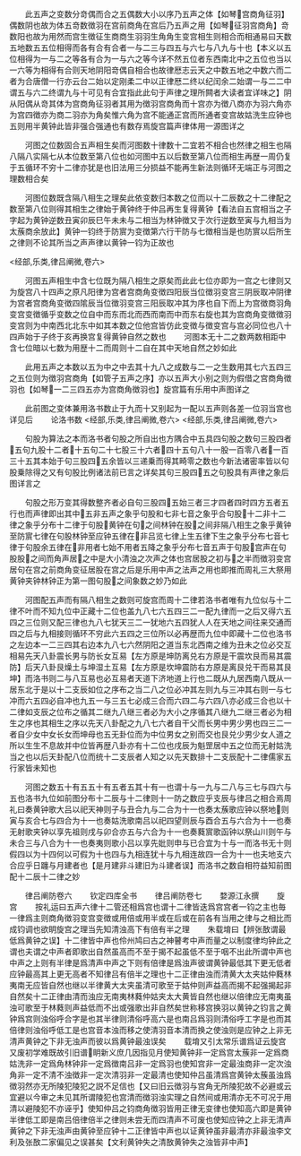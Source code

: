 <!-- { "loadSidebar": true } -->
　　此五声之变数分竒偶而合之五偶数大小以序乃五声之体【如琴宫商角征羽】偶数阴也故为体五竒数徴羽在宫前商角在宫后乃五声之用【如琴征羽宫商角】竒数阳也故为用然而宫生徴征生商商生羽羽生角角生变宫相生则相合而相通易曰天数五地数五五位相得而各有合有合者一与二三与四五与六七与八九与十也【本义以五位相得为一与二之等各有合为一与六之等今详不然五位者东西南北中之五位也当以一六等为相得有合则天地阴阳竒偶自相合也故律厯志云天之中数五地之中数六而二者为合唐僧一行亦云台二始以定刚柔二中以正律厯二终以纪闰余二始谓一与二二中谓五与六二终谓九与十可见有合宜指此此句于声律之理所闗者大读者宜详味之】阴从阳偶从竒其体为宫商角征羽者其用为徴羽宫商角而十宫亦为徴八商亦为羽六角亦为宫四徴亦为商二羽亦为角矣惟六角为宫不能通正宫而所通者变宫故姑洗生应钟也五则用半黄钟此皆非强合强通也有数存焉旋宫篇声律体用一源图详之








　　河图之位数固合五声相生矣而河图数十律数十二宜若不相合也然律之相生也隔八隔八实隔七从本位数至第八位也如河图中五以后数至第八位而相生再歴一周仍复于五循环不穷十二律亦犹是也旧法用三分损益不能再生新法则循环无端正与河图之理数相合矣











　　河图位数既含隔八相生之理矣此依变数归本数之位而以十二辰数之十二律配之数至第八位则得其相生之律始于黄钟终于仲吕再生复得黄钟【看法自五宫相当之子字起为黄钟逆数丑寅卯辰巳午未未与二相当为林钟徴又于次行逆数至寅与九相当为太蔟商余放此】黄钟一钧终于防賔为变徴第六行干防与七徴相当是也防賔以后所生之律则不论其所当之声声律以黄钟一钧为正故也








<经部,乐类,律吕阐微,卷六>



　　河图五声相生中含七位既为隔八相生之原矣而此此七位亦即为一宫之七律则又为旋宫八十四声之原凡阳律为宫者宫商角变徴四阳辰当位徴羽变宫三阴辰取冲阴律为宫者宫商角变徴四隂辰当位徴羽变宫三阳辰取冲其为序也自下而上为宫徴商羽角变宫变徴循乎变数之位自中而东而北而西而南而中而东右旋也其为宫商角变徴徴羽变宫则为中南西北北东中如其本数之位他宫皆仿此变徴与徴变宫与宫必同位也八十四声始于子终于亥再换宫复得黄钟自然之数也
　　河图本无十二之数两数相距中含七位暗以七数为用歴十二而周则十二自在其中天地自然之妙如此




　　此用五声之本数以五为中之中去其十九八之成数与二一之生数用其七六五四三之五位则为徴羽宫商角【如管子五声之序】亦以五声大小别之则为假借之宫商角徴羽也【如琴一二三四五亦为宫商角徴羽也】旋宫篇有乐用中声图详之





　　此前图之变体兼用洛书数止于九而十又别起为一配以五声则各差一位羽当宫也详见后
　　论洛书数
<经部,乐类,律吕阐微,卷六>
<经部,乐类,律吕阐微,卷六>








　　句股为算法之本而洛书者句股之所自出也方隅合中五具四句股之数句三股四者五句九股十二者十五句二十七股三十六者四十五句八十一股一百零八者一百三十五其本始于句三股四五余皆以三递乗而得其畸零之数也今新法诸密率皆以句股乗除得之又有句股比例诸法前已言之详矣其句三股四五之句股具有声律之象后图详言之








　　句股之形万变其得数整齐者必自句三股四五始三者三才四者四时四方五者五行也而声律即出其中五非五声之象乎句股和七非七音之象乎合句股十二非十二律之象乎分布十二律于句股黄钟在句之间林钟在股之间非隔八相生之象乎黄钟至防賔七律在句股林钟至应钟五律在非吕览七律上生五律下生之象乎分布七音七律于句股余五律在非用者七始不用者五降之象乎分布七音五声于句股宫声在句股股之间而角声居之中是大小清浊之次声之体也宫居股之初与之半而徴羽变宫居句在宫之前商角变征居股在宫之后是乐用中声之法声之用也即推而周礼三大祭用黄钟夹钟林钟正为第一图句股之间象数之妙乃如此










　　河图配五声而有隔八相生之数则可旋宫而周十二律若洛书者唯有九位似与十二律不叶而不知九位中正藏十二位也盖九八七六五四三二一配九律而一之后又得六五四之三位则又配三律也九八七犹天三二一犹地六五四犹人人在天地之间往来交通而四之后与九相接则循环不穷此六五四之三位所以必再歴而九位中即藏十二位也洛书之左边本一二三四其右边本九八七六然阴阳之道当东北西南之维为丑未之位必交互相易先天八卦震长男与防长女互易【左方原是坤防离兑右方原是干震坎艮而易其震防】后天八卦艮燥土与坤湿土互易【左方原是坎坤震防右方原是离艮兑干而易其艮坤】而洛书则二与八互易也必互易者天道下济地道上行也二既从九居西南八既从一居东北于是以十二支辰如位之序布之当二八之位必冲其左则九与三冲其右则一与七冲而六五四必自冲也九五一与三五七必成三合而六四二与六四八亦必成三合也以十二律如支辰之位布之循其二继九八继三者必为大小之序循其八继九二继三者必为相生之序也其相生之序以先天八卦配之九八七六者自干父而长男中男少男也四三二一者自少女中女长女而坤母也五无卦位而为中位男女之别而交也艮兑少男少女人道之所以生生不息故并中位皆再歴八卦亦有十二位也戌辰为魁罡居中五之位而无射姑洗当之也以后天卦配八位而统十二支辰者人知之以先天数排十二支辰配十二律儒家五行家皆未知也














　　河图之数五十有五五十有五者五其十有一也谓十与一九与二八与三七与四六与五也洛书九位如前图分布十二辰与十二律则十一防之数应乎支辰与律吕之相合焉周礼曰奏黄钟歌大吕以祀天神则子与丑合九与二合为十一也奏太蔟歌应钟以祭地则寅与亥合七与四合为十一也奏姑洗歌南吕以祀四望则辰与酉合五与六合为十一也奏无射歌夹钟以享先祖则戌与卯合亦五与六合为十一也奏蕤賔歌函钟以祭山川则午与未合三与八合为十一也奏夷则歌小吕以享先妣则申与已合宜为十与一而洛书无十则假四以为十四何以可假为十也四与九相连犹十与九相连故四一合为十一也夫地支六合应乎日躔与月建者也【是月建非斗建旧为斗建者误】而洛书之数自相符益知前图配十二辰十二律之妙








　　律吕阐防卷六
　　钦定四库全书
　　律吕阐防卷七
　　婺源江永撰
　　旋宫
　　按礼运曰五声六律十二管还相爲宫也谓十二律皆迭爲宫宫者一钧之主也毎一律爲主则商角徴羽变宫变徴或用倍或用半或在后或在前各有当用之律与之相比而成钧调也欲眀旋宫之理当先知清浊高下有倍有半之理
　　朱载堉曰【辨张敔谓最低爲黄钟之误】十二律皆中声也伶州鸠曰古之神瞽考中声而量之以制度律均钟此之谓也夫谓之中声者即歌出自然虽高而不至于揭不起虽低不至于咽不出此所谓中声也中声之上则有半律是爲清声中声之下则有倍律是爲浊声彼谓黄钟最低其下更无低者应钟最高其上更无高者不知律吕有倍半之理也十二正律由浊而清黄大太夹姑仲蕤林夷南无应皆自然也继以半律黄大太夹虽清可歌至于姑仲则声益高而揭不起强揭起非自然矣十二正律由清而浊应无南夷林蕤仲姑夹太大黄皆自然也继以倍律应无南夷虽浊可歌至于林蕤则声益低而不出或强歌出非自然矣世称移宫换羽以黄钟之钧言之黄钟爲宫则浊俗呼合字是也其半律则清俗呼高六是也南吕爲羽则清俗呼工字是也而其倍律则浊俗呼低工是也宫音本浊而移之使清羽音本清而换之使浊则是应钟之上非无清声黄钟之下非无浊声而彼以爲黄钟最浊误矣
　　载堉又引太常乐谱爲证云旋宫又废初学难既故引旧谱眀新义庶几因指见月使知黄钟非一定爲宫太蔟非一定爲商姑洗非一定爲角林钟非一定爲徴南吕非一定爲羽也使知宫非一定最浊商非一定次浊角非一定不清不浊徴非一定次清羽非一定最清也使知仲吕虽清爲宫黄钟太蔟虽浊爲徴羽然亦无所陵犯陵犯之説不足信也【又曰旧云徴羽与宫角无所陵犯故不必避或云宜避以今审之未见其所谓陵犯也宫清而徴羽浊实理之自然间或用清亦无不可况于用清以避陵犯不亦诬乎】使知仲吕之钧商角徴羽皆用正律无变律也使知高六即是黄钟半律低工即是南吕倍律倍半之律则未尝无而四清声不可废也使知应钟之上非无清声黄钟之下非无浊声由黄钟至应钟十二正律皆中声也以证黄钟虽非最清亦非最浊李文利及张敔二家偏见之误甚矣【文利黄钟失之清敔黄钟失之浊皆非中声】
